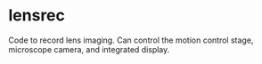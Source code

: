 # lensrec

Code to record lens imaging. Can control the motion control stage, microscope
camera, and integrated display.
